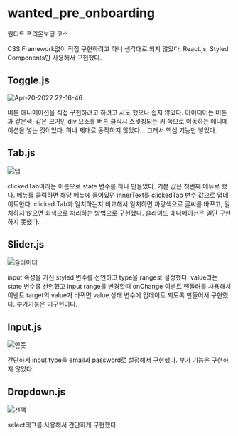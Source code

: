 # wanted_pre_onboarding
원티드 프리온보딩 코스

CSS Framework없이 직접 구현하려고 하니 생각대로 되지 않았다.
React.js, Styled Components만 사용해서 구현했다.

## Toggle.js
![Apr-20-2022 22-16-46](https://user-images.githubusercontent.com/40132591/164239273-6afba5bd-b87b-45f4-8af2-3185d661b3c5.gif)

버튼 애니메이션을 직접 구현하려고 하려고 시도 했으나 쉽지 않았다. 
아이디어는 버튼과 같은색, 같은 크기인 div 요소를 버튼 클릭시 스윗칭되는 키 쪽으로 이동하는 애니메이션을 넣는 것이었다.
허나 제대로 동작하지 않았다... 그래서 핵심 기능만 넣었다. 


## Tab.js
![탭 ](https://user-images.githubusercontent.com/40132591/164239491-6f407148-ca80-4ed2-811b-d92ee1c2f740.gif)

clickedTab이라는 이름으로 state 변수를 하나 만들었다. 기본 값은 첫번째 메뉴로 했다.
메뉴를 클릭하면 해당 메뉴에 들어있던 innerText를 clickedTab 변수 값으로 업데이트한다.
clicked Tab과 일치하는지 비교해서 일치하면 까맣색으로 글씨를 바꾸고, 일치하지 않으면 회색으로 처리하는 방법으로 구현했다.
슬라이드 애니메이션은 일단 구현하지 못했다. 

## Slider.js
![슬라이더](https://user-images.githubusercontent.com/40132591/164239635-ba1491b6-70a1-44cf-b159-b5965f93d4e7.gif)

input 속성을 가진 styled 변수를 선언하고 type을 range로 설정했다. value라는 state 변수를 선언했고 input range를 변경할때 onChange 이벤트 핸들러를 사용해서 
이벤트 target의 value가 바뀌면 value 상태 변수에 업데이트 되도록 만들어서 구현했다.
부가기능은 미구현이다.

## Input.js
![인풋](https://user-images.githubusercontent.com/40132591/164239791-a5097e01-7a7f-426c-9dcd-5b90b5753006.gif)

간단하게 input type을 email과 password로 설정해서 구현했다. 부가 기능은 구현하지 않았다.

## Dropdown.js
![선택](https://user-images.githubusercontent.com/40132591/164239999-98b2ce28-9df7-490b-96f3-d16a00cc89fa.gif)

select태그를 사용해서 간단하게 구현했다. 



